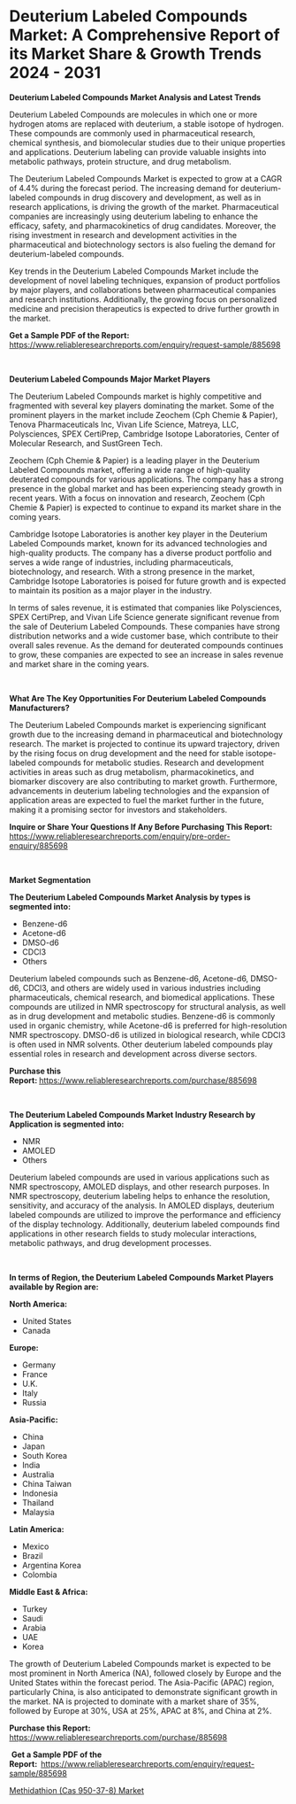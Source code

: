 <p><h1>Deuterium Labeled Compounds Market: A Comprehensive Report of its Market Share & Growth Trends 2024 - 2031</h1></p><p><strong>Deuterium Labeled Compounds Market Analysis and Latest Trends</strong></p>
<p><p>Deuterium Labeled Compounds are molecules in which one or more hydrogen atoms are replaced with deuterium, a stable isotope of hydrogen. These compounds are commonly used in pharmaceutical research, chemical synthesis, and biomolecular studies due to their unique properties and applications. Deuterium labeling can provide valuable insights into metabolic pathways, protein structure, and drug metabolism.</p><p>The Deuterium Labeled Compounds Market is expected to grow at a CAGR of 4.4% during the forecast period. The increasing demand for deuterium-labeled compounds in drug discovery and development, as well as in research applications, is driving the growth of the market. Pharmaceutical companies are increasingly using deuterium labeling to enhance the efficacy, safety, and pharmacokinetics of drug candidates. Moreover, the rising investment in research and development activities in the pharmaceutical and biotechnology sectors is also fueling the demand for deuterium-labeled compounds.</p><p>Key trends in the Deuterium Labeled Compounds Market include the development of novel labeling techniques, expansion of product portfolios by major players, and collaborations between pharmaceutical companies and research institutions. Additionally, the growing focus on personalized medicine and precision therapeutics is expected to drive further growth in the market.</p></p>
<p><strong>Get a Sample PDF of the Report:&nbsp;</strong> <a href="https://www.reliableresearchreports.com/enquiry/request-sample/885698">https://www.reliableresearchreports.com/enquiry/request-sample/885698</a></p>
<p>&nbsp;</p>
<p><strong>Deuterium Labeled Compounds Major Market Players</strong></p>
<p><p>The Deuterium Labeled Compounds market is highly competitive and fragmented with several key players dominating the market. Some of the prominent players in the market include Zeochem (Cph Chemie & Papier), Tenova Pharmaceuticals Inc, Vivan Life Science, Matreya, LLC, Polysciences, SPEX CertiPrep, Cambridge Isotope Laboratories, Center of Molecular Research, and SustGreen Tech.</p><p>Zeochem (Cph Chemie & Papier) is a leading player in the Deuterium Labeled Compounds market, offering a wide range of high-quality deuterated compounds for various applications. The company has a strong presence in the global market and has been experiencing steady growth in recent years. With a focus on innovation and research, Zeochem (Cph Chemie & Papier) is expected to continue to expand its market share in the coming years.</p><p>Cambridge Isotope Laboratories is another key player in the Deuterium Labeled Compounds market, known for its advanced technologies and high-quality products. The company has a diverse product portfolio and serves a wide range of industries, including pharmaceuticals, biotechnology, and research. With a strong presence in the market, Cambridge Isotope Laboratories is poised for future growth and is expected to maintain its position as a major player in the industry.</p><p>In terms of sales revenue, it is estimated that companies like Polysciences, SPEX CertiPrep, and Vivan Life Science generate significant revenue from the sale of Deuterium Labeled Compounds. These companies have strong distribution networks and a wide customer base, which contribute to their overall sales revenue. As the demand for deuterated compounds continues to grow, these companies are expected to see an increase in sales revenue and market share in the coming years.</p></p>
<p>&nbsp;</p>
<p><strong>What Are The Key Opportunities For Deuterium Labeled Compounds Manufacturers?</strong></p>
<p><p>The Deuterium Labeled Compounds market is experiencing significant growth due to the increasing demand in pharmaceutical and biotechnology research. The market is projected to continue its upward trajectory, driven by the rising focus on drug development and the need for stable isotope-labeled compounds for metabolic studies. Research and development activities in areas such as drug metabolism, pharmacokinetics, and biomarker discovery are also contributing to market growth. Furthermore, advancements in deuterium labeling technologies and the expansion of application areas are expected to fuel the market further in the future, making it a promising sector for investors and stakeholders.</p></p>
<p><strong>Inquire or Share Your Questions If Any Before Purchasing This Report:</strong> <a href="https://www.reliableresearchreports.com/enquiry/pre-order-enquiry/885698">https://www.reliableresearchreports.com/enquiry/pre-order-enquiry/885698</a></p>
<p>&nbsp;</p>
<p><strong>Market Segmentation</strong></p>
<p><strong>The Deuterium Labeled Compounds Market Analysis by types is segmented into:</strong></p>
<p><ul><li>Benzene-d6</li><li>Acetone-d6</li><li>DMSO-d6</li><li>CDCl3</li><li>Others</li></ul></p>
<p><p>Deuterium labeled compounds such as Benzene-d6, Acetone-d6, DMSO-d6, CDCl3, and others are widely used in various industries including pharmaceuticals, chemical research, and biomedical applications. These compounds are utilized in NMR spectroscopy for structural analysis, as well as in drug development and metabolic studies. Benzene-d6 is commonly used in organic chemistry, while Acetone-d6 is preferred for high-resolution NMR spectroscopy. DMSO-d6 is utilized in biological research, while CDCl3 is often used in NMR solvents. Other deuterium labeled compounds play essential roles in research and development across diverse sectors.</p></p>
<p><strong>Purchase this Report:&nbsp;</strong><a href="https://www.reliableresearchreports.com/purchase/885698">https://www.reliableresearchreports.com/purchase/885698</a></p>
<p>&nbsp;</p>
<p><strong>The Deuterium Labeled Compounds Market Industry Research by Application is segmented into:</strong></p>
<p><ul><li>NMR</li><li>AMOLED</li><li>Others</li></ul></p>
<p><p>Deuterium labeled compounds are used in various applications such as NMR spectroscopy, AMOLED displays, and other research purposes. In NMR spectroscopy, deuterium labeling helps to enhance the resolution, sensitivity, and accuracy of the analysis. In AMOLED displays, deuterium labeled compounds are utilized to improve the performance and efficiency of the display technology. Additionally, deuterium labeled compounds find applications in other research fields to study molecular interactions, metabolic pathways, and drug development processes.</p></p>
<p>&nbsp;</p>
<p><strong>In terms of Region, the Deuterium Labeled Compounds Market Players available by Region are:</strong></p>
<p>
    <p> <strong> North America: </strong>
        <ul>
            <li>United States</li>
            <li>Canada</li>
        </ul>
        </p> 
    <p> <strong> Europe: </strong>
        <ul>
            <li>Germany</li>
            <li>France</li>
            <li>U.K.</li>
            <li>Italy</li>
            <li>Russia</li>
        </ul>
        </p> 
    <p> <strong> Asia-Pacific: </strong>
        <ul>
            <li>China</li>
            <li>Japan</li>
            <li>South Korea</li>
            <li>India</li>
            <li>Australia</li>
            <li>China Taiwan</li>
            <li>Indonesia</li>
            <li>Thailand</li>
            <li>Malaysia</li>
        </ul>
        </p> 
    <p> <strong> Latin America: </strong>
        <ul>
            <li>Mexico</li>
            <li>Brazil</li>
            <li>Argentina Korea</li>
            <li>Colombia</li>
        </ul>
        </p> 
    <p> <strong> Middle East & Africa: </strong>
        <ul>
            <li>Turkey</li>
            <li>Saudi</li>
            <li>Arabia</li>
            <li>UAE</li>
            <li>Korea</li>
        </ul>
    </p>
    </p>
<p><p>The growth of Deuterium Labeled Compounds market is expected to be most prominent in North America (NA), followed closely by Europe and the United States within the forecast period. The Asia-Pacific (APAC) region, particularly China, is also anticipated to demonstrate significant growth in the market. NA is projected to dominate with a market share of 35%, followed by Europe at 30%, USA at 25%, APAC at 8%, and China at 2%.</p></p>
<p><strong>Purchase this Report: </strong><a href="https://www.reliableresearchreports.com/purchase/885698">https://www.reliableresearchreports.com/purchase/885698</a></p>
<p>&nbsp;<strong>Get a Sample PDF of the Report:&nbsp;&nbsp;</strong><a href="https://www.reliableresearchreports.com/enquiry/request-sample/885698">https://www.reliableresearchreports.com/enquiry/request-sample/885698</a></p>
<p><strong></strong></p>
<p><p><a href="https://meowing-canidae-761.notion.site/Methidathion-Cas-950-37-8-Market-Research-Report-Forecasted-for-Period-from-2024-2031-by-Market-776eb88406b6484cb584cffdaed72882">Methidathion (Cas 950-37-8) Market</a></p></p>